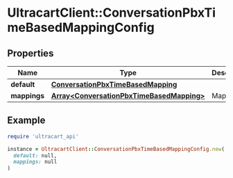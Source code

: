 # UltracartClient::ConversationPbxTimeBasedMappingConfig

## Properties

| Name | Type | Description | Notes |
| ---- | ---- | ----------- | ----- |
| **default** | [**ConversationPbxTimeBasedMapping**](ConversationPbxTimeBasedMapping.md) |  | [optional] |
| **mappings** | [**Array&lt;ConversationPbxTimeBasedMapping&gt;**](ConversationPbxTimeBasedMapping.md) | Mappings | [optional] |

## Example

```ruby
require 'ultracart_api'

instance = UltracartClient::ConversationPbxTimeBasedMappingConfig.new(
  default: null,
  mappings: null
)
```


